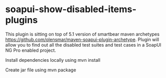 # soapui-show-disabled-items-plugins
This plugin is sitting on top of 5.1 version of smartbear maven archetypes https://github.com/olensmar/maven-soapui-plugin-archetype.
Plugin will allow you to find out all the disabled test suites and test cases in a SoapUI NG Pro enabled project.

Install dependencies locally using
mvn install

Create jar file using
mvn package




